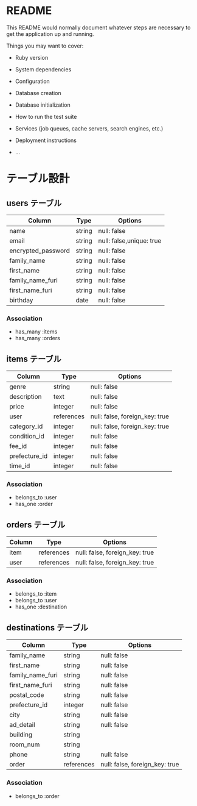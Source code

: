 # README

This README would normally document whatever steps are necessary to get the
application up and running.

Things you may want to cover:

* Ruby version

* System dependencies

* Configuration

* Database creation

* Database initialization

* How to run the test suite

* Services (job queues, cache servers, search engines, etc.)

* Deployment instructions

* ...

# テーブル設計

## users テーブル
 
| Column             | Type   | Options                  |
| -------------------| ------ | ------------------------ |
| name               | string | null: false              |
| email              | string | null: false,unique: true |
| encrypted_password | string | null: false              |
| family_name        | string | null: false              |
| first_name         | string | null: false              |
| family_name_furi   | string | null: false              |
| first_name_furi    | string | null: false              |
| birthday           | date   | null: false              |

### Association

- has_many :items
- has_many :orders

## items テーブル

| Column        | Type       | Options                        |
| ------------- | -----------| ------------------------------ |
| genre         | string     | null: false                    |
| description   | text       | null: false                    |
| price         | integer    | null: false                    |
| user          | references | null: false, foreign_key: true |
| category_id   | integer    | null: false, foreign_key: true |
| condition_id  | integer    | null: false                    |
| fee_id        | integer    | null: false                    |
| prefecture_id | integer    | null: false                    |
| time_id       | integer    | null: false                    |

### Association

- belongs_to :user
- has_one :order

## orders テーブル

| Column | Type       | Options                        |
| ------ | ---------- | ------------------------------ |
| item   | references | null: false, foreign_key: true |
| user   | references | null: false, foreign_key: true |

### Association

- belongs_to :item
- belongs_to :user
- has_one :destination
 
## destinations テーブル

| Column           | Type       | Options                        |
| ---------------- | -----------| ------------------------------ |
| family_name      | string     | null: false                    |
| first_name       | string     | null: false                    |
| family_name_furi | string     | null: false                    |
| first_name_furi  | string     | null: false                    |
| postal_code      | string     | null: false                    |
| prefecture_id    | integer    | null: false                    |
| city             | string     | null: false                    |
| ad_detail        | string     | null: false                    |
| building         | string     |                                |
| room_num         | string     |                                |
| phone            | string     | null: false                    |
| order            | references | null: false, foreign_key: true |

### Association

- belongs_to :order



